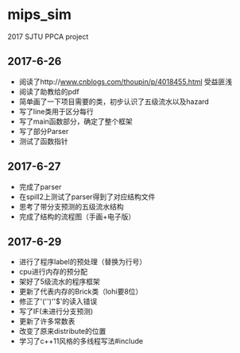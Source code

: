 ﻿# mips_sim
2017 SJTU PPCA project

## 2017-6-26

- 阅读了http://www.cnblogs.com/thoupin/p/4018455.html 受益匪浅
- 阅读了助教给的pdf
- 简单画了一下项目需要的类，初步认识了五级流水以及hazard
- 写了line类用于区分每行
- 写了main函数部分，确定了整个框架
- 写了部分Parser
- 测试了函数指针

## 2017-6-27

- 完成了parser
- 在spill2上测试了parser得到了对应结构文件
- 思考了带分支预测的五级流水结构
- 完成了结构的流程图（手画+电子版）

## 2017-6-29

- 进行了程序label的预处理（替换为行号）
- cpu进行内存的预分配
- 架好了5级流水的程序框架
- 更新了代表内存的Brick类（lohi要8位）
- 修正了'('')''$'的读入错误
- 写了IF(未进行分支预测)
- 更新了许多常数表
- 改变了原来distribute的位置
- 学习了c++11风格的多线程写法#include<thread>